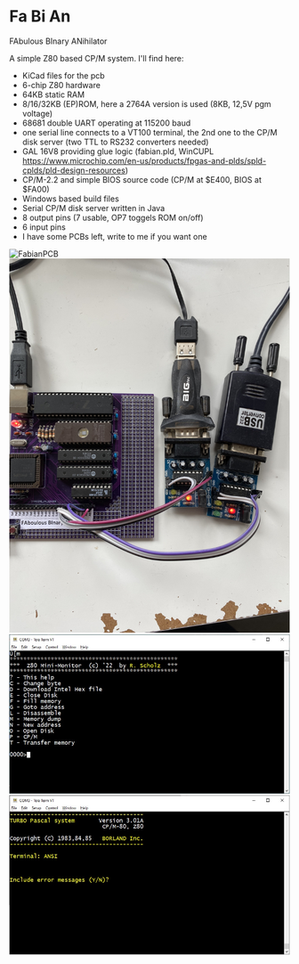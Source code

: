 # Fa Bi An
FAbulous BInary ANihilator

A simple Z80 based CP/M system. I'll find here:

- KiCad files for the pcb
- 6-chip Z80 hardware
- 64KB static RAM
- 8/16/32KB (EP)ROM, here a 2764A version is used (8KB, 12,5V pgm voltage)
- 68681 double UART operating at 115200 baud
- one serial line connects to a VT100 terminal, the 2nd one to the CP/M disk server (two TTL to RS232 converters needed)
- GAL 16V8 providing glue logic (fabian.pld, WinCUPL https://www.microchip.com/en-us/products/fpgas-and-plds/spld-cplds/pld-design-resources)
- CP/M-2.2 and simple BIOS source code (CP/M at $E400, BIOS at $FA00)
- Windows based build files
- Serial CP/M disk server written in Java
- 8 output pins (7 usable, OP7 toggels ROM on/off)
- 6 input pins
- I have some PCBs left, write to me if you want one

![FabianPCB](doc/fabian-pcb.jpg)
![FabianRS232](doc/fabian-rs232.jpg)
![Monitor](doc/monitor.jpg)
![Turbo](doc/turbo.jpg)
